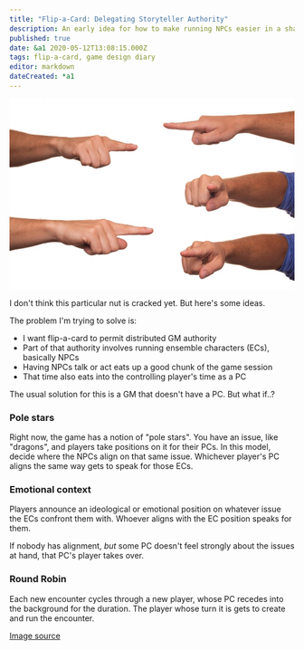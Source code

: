 ```yaml
---
title: "Flip-a-Card: Delegating Storyteller Authority"
description: An early idea for how to make running NPCs easier in a shared environment.
published: true
date: &a1 2020-05-12T13:08:15.000Z
tags: flip-a-card, game design diary
editor: markdown
dateCreated: *a1
---
```


![Featured Image](flip-a-card-delegating-storyteller-authority.jpg)

I don't think this particular nut is cracked yet. But here's some ideas.

The problem I'm trying to solve is:

* I want flip-a-card to permit distributed GM authority
* Part of that authority involves running ensemble characters (ECs), basically NPCs
* Having NPCs talk or act eats up a good chunk of the game session
* That time also eats into the controlling player's time as a PC

The usual solution for this is a GM that doesn't have a PC. But what if..?

### Pole stars

Right now, the game has a notion of "pole stars".
You have an issue, like "dragons", and players take positions on it for their PCs.
In this model, decide where the NPCs align on that same issue.
Whichever player's PC aligns the same way gets to speak for those ECs.

### Emotional context

Players announce an ideological or emotional position on whatever issue the ECs confront them with.
Whoever aligns with the EC position speaks for them.

If nobody has alignment, _but_ some PC doesn't feel strongly about the issues at hand,
that PC's player takes over.

### Round Robin

Each new encounter cycles through a new player,
whose PC recedes into the background for the duration.
The player whose turn it is gets to create and run the encounter.

[Image source](https://cdn.pixabay.com/photo/2014/08/25/23/51/designate-427537_960_720.jpg)